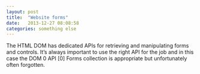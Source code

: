 ```yaml
---
layout: post
title:  "Website forms"
date:   2013-12-27 08:08:58
categories: something else
---
```


The HTML DOM has dedicated APIs for retrieving and manipulating forms and controls. It’s always important to use the right API for the job and in this case the DOM 0 API [0] Forms collection is appropriate but unfortunately often forgotten.